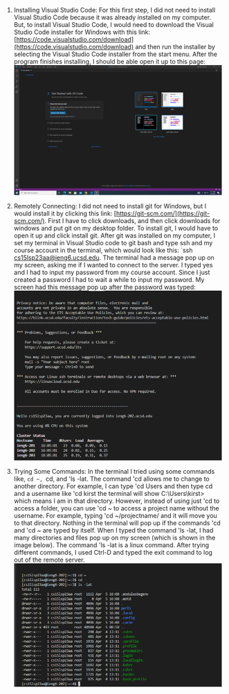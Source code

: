 1. Installing Visual Studio Code:
For this first step, I did not need to install Visual Studio Code because it was already installed on my computer. But, to install Visual Studio Code, I would need to download the Visual Studio Code installer for Windows with this link: [https://code.visualstudio.com/download](https://code.visualstudio.com/download) and then run the installer by selecting the Visual Studio Code installer from the start menu. After the program finishes installing, I should be able open it up to this page: 
![Image](VisCodeLab1.png)



2. Remotely Connecting:
I did not need to install git for Windows, but I would install it by clicking this link: [https://git-scm.com/](https://git-scm.com/). First I have to click downloads, and then click downloads for windows and put git on my desktop folder. To install git, I would have to open it up and click install git. After git was installed on my computer, I set my terminal in Visual Studio code to git bash and type ssh and my course account in the terminal, which would look like this: `ssh cs15lsp23aa@ieng6.ucsd.edu. The terminal had a message pop up on my screen, asking me if I wanted to connect to the server. I typed yes and I had to input my password from my course account. Since I just created a password I had to wait a while to input my password. My screen had this message pop up after the password was typed:
![Image](CommandsLab1.png)



3. Trying Some Commands:
In the terminal I tried using some commands like, `cd ~, `cd, and 'ls -lat. The command 'cd allows me to change to another directory. For example, I can type 'cd Users and then type cd and a username like 'cd kirst the terminal will show C:\Users\kirst> which means I am in that directory. However, instead of using just 'cd to access a folder, you can use 'cd ~ to access a project name without the username. For example, typing 'cd ~/projectname/  and it will move you to that directory. Nothing in the terminal will pop up if the commands 'cd and 'cd ~ are typed by itself. When I typed the command 'ls -lat, I had many directories and files pop up on my screen (which is shown in the image below). The command 'ls -lat is a linux command. After trying different commands, I used Ctrl-D and typed the exit command to log out of the remote server.
![Image](RemoteConnectingLab1.png)
